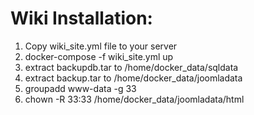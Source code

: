 # Wiki Installation:
1.	Copy wiki_site.yml file to your server
2.	docker-compose -f wiki_site.yml up
3.	extract backupdb.tar to /home/docker_data/sqldata
4.	extract backup.tar to /home/docker_data/joomladata
5.	groupadd www-data -g 33
6.	chown -R 33:33 /home/docker_data/joomladata/html
